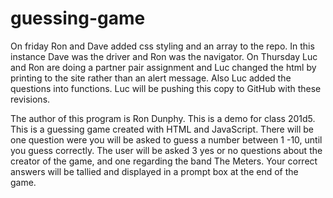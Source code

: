 # guessing-game
On friday Ron and Dave added css styling and an array to the repo. In this instance Dave was the driver and Ron was the navigator.
On Thursday Luc and Ron are doing a partner pair assignment and Luc changed the html by printing to the site rather than an alert message. Also Luc added the questions into functions. Luc will be pushing this copy to GitHub with these revisions. 

The author of this program is Ron Dunphy. This is a demo for class 201d5. This is a guessing game created with HTML and JavaScript. There will be one question were you will be asked to guess a number between 1 -10, until you guess correctly. The user will be asked 3 yes or no questions about the creator of the game, and one regarding the band The Meters. Your correct answers will be tallied and displayed in a prompt box at the end of the game.  
